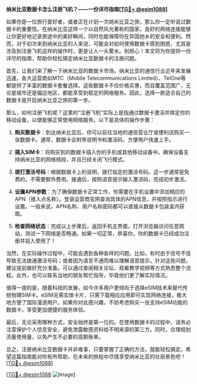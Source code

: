 **纳米比亚数据卡怎么注册飞机？——一份详尽指南[[TG💪+ @esim1088](https://t.me/s/esim1088)]**

如果你是一位旅行爱好者，或者正在计划一次纳米比亚之旅，那么你一定听说过数据卡的重要性。在纳米比亚这样一个以自然风光著称的国家，良好的网络连接能够让你更好地记录旅途中的美好瞬间，同时也能保障你在异国他乡的安全和便利。然而，对于初次来到纳米比亚的人来说，可能会对如何使用数据卡感到困惑，尤其是涉及到注册飞机这样的操作时，更是让人一头雾水。别担心！本文将为你提供一份详尽的指南，帮助你轻松搞定纳米比亚数据卡的注册问题。

首先，让我们来了解一下纳米比亚的数据卡市场。纳米比亚的通信行业近年来发展迅速，各大运营商如MTC（Mobile Telecommunications Limited）、TelOne等都提供了丰富的数据卡套餐选择。这些数据卡不仅价格实惠，而且覆盖范围广，无论是城市还是偏远地区，都能享受到稳定的网络服务。因此，选择一款适合自己的数据卡是开启纳米比亚之旅的第一步。

那么，如何注册飞机呢？这里的“注册飞机”实际上是指通过数据卡激活并绑定你的移动设备，以便能够正常使用网络服务。以下是具体的操作步骤：

1. **购买数据卡**：到达纳米比亚后，你可以前往当地的通信营业厅或便利店购买一张数据卡。通常，数据卡会附带说明书和激活码，方便用户快速上手。

2. **插入SIM卡**：将购买到的数据卡插入你的手机或其他移动设备中。确保设备支持纳米比亚的网络频段，并且已经关闭飞行模式。

3. **拨打激活号码**：根据数据卡上的说明，拨打指定的激活号码。这一步通常是免费的，不需要额外费用。接通后，按照语音提示输入激活码，完成初步激活。

4. **设置APN参数**：为了确保数据卡正常工作，你需要在手机设置中添加相应的APN（接入点名称）。登录运营商官网查询具体的APN信息，并按照指示进行设置。一般来说，APN名称、用户名和密码都可以直接从数据卡包装盒内获取。

5. **检查网络状态**：完成以上步骤后，返回手机主界面，打开浏览器访问任意网站，测试一下网络是否畅通。如果一切正常，恭喜你，你的数据卡已经成功注册并投入使用了！

当然，在实际操作过程中，可能会遇到各种各样的问题。比如，有时由于信号不佳导致无法拨通激活号码；或者因为语言不通而难以理解语音提示。针对这些问题，建议提前做好充分准备。可以通过查阅相关论坛、观看教学视频等方式熟悉整个流程。此外，也可以联系当地的朋友帮忙指导，毕竟他们更了解实际情况。

值得一提的是，随着科技的发展，如今许多用户更倾向于选择eSIM技术来替代传统物理SIM卡。eSIM无需实体卡片，只需下载相应应用即可实现网络连接，极大地方便了国际漫游用户。如果你对此感兴趣，不妨考虑购买一张支持eSIM功能的数据卡，享受更加便捷的服务体验。

最后，无论采用哪种方式，安全始终是第一位的。在使用数据卡的过程中，请务必注意保护个人信息安全，避免泄露敏感资料给不明来源的第三方。同时，合理规划流量使用量，以免产生不必要的高额账单。

总之，注册纳米比亚数据卡并非难事，只要掌握了正确的方法，就能轻松搞定。希望这篇指南能对你有所帮助，在未来的旅程中尽情享受纳米比亚的壮丽景色吧！[[TG💪+ @esim1088](https://t.me/s/esim1088)]

[[TG💪+ @esim1088](https://t.me/s/esim1088) ![Image](https://i.postimg.cc/4NQfJmqS/Snipaste-2025-05-13-00-14-12.png)]